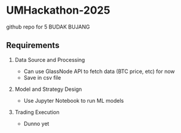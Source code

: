 # UMHackathon-2025

github repo for 5 BUDAK BUJANG 

## Requirements
1. Data Source and Processing
   - Can use GlassNode API to fetch data (BTC price, etc) for now
   - Save in csv file 

2. Model and Strategy Design
   - Use Jupyter Notebook to run ML models

3. Trading Execution
   - Dunno yet
